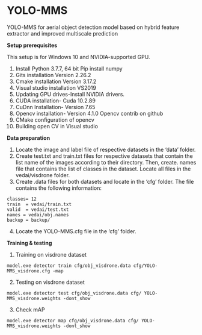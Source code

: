 # YOLO-MMS
YOLO-MMS for aerial object detection model based on hybrid feature extractor and improved multiscale prediction

**Setup prerequisites**

This setup is for Windows 10 and NVIDIA-supported GPU.
1.	Install Python 3.7.7, 64 bit
Pip install numpy
2.	Gits installation Version 2.26.2
3.	Cmake installation Version 3.17.2
4.	Visual studio installation VS2019
5.	Updating GPU drives-Install NVIDIA drivers.
6.	CUDA installation- Cuda 10.2.89
7.	CuDnn Installation- Version 7.65 
8.	Opencv installation- Version 4.1.0
Opencv contrib on github
9.	CMake configuration of opencv
10.	Building open CV in Visual studio

**Data preparation**
1.	Locate the image and label file of respective datasets in the ‘data’ folder.
2.	Create test.txt and train.txt files for respective datasets that contain the list name of the images according to their directory. Then, create. names file that contains the list of classes in the dataset. Locate all files in the vedai/visdrone folder.
3.	Create .data files for both datasets and locate in the ‘cfg’ folder. The file contains the following information:
```
classes= 12
train  = vedai/train.txt  
valid  = vedai/test.txt  
names = vedai/obj.names  
backup = backup/
```
4.	Locate the YOLO-MMS.cfg file in the ‘cfg’ folder.

**Training & testing**
1.	Training on visdrone dataset
```
model.exe detector train cfg/obj_visdrone.data cfg/YOLO-MMS_visdrone.cfg -map
```
2.	Testing on visdrone dataset
```
model.exe detector test cfg/obj_visdrone.data cfg/ YOLO-MMS_visdrone.weights -dont_show
```
3.	Check mAP
```
model.exe detector map cfg/obj_visdrone.data cfg/ YOLO-MMS_visdrone.weights -dont_show
```
